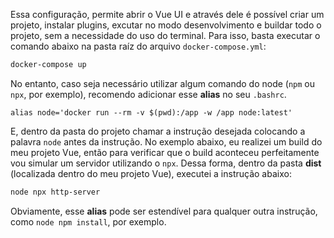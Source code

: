 Essa configuração, permite abrir o Vue UI e através dele é possível criar um projeto, instalar plugins, excutar no modo desenvolvimento e buildar todo o projeto, sem a necessidade do uso do terminal. Para isso, basta executar o comando abaixo na pasta raíz do arquivo `docker-compose.yml`:
```bash
docker-compose up
```

 No entanto, caso seja necessário utilizar algum comando do node (`npm` ou `npx`, por exemplo), recomendo adicionar esse **alias** no seu `.bashrc`.
```text
alias node='docker run --rm -v $(pwd):/app -w /app node:latest'
```

E, dentro da pasta do projeto chamar a instrução desejada colocando a palavra `node` antes da instrução. No exemplo abaixo, eu realizei um build do meu projeto Vue, então para verificar que o build aconteceu perfeitamente vou simular um servidor utilizando o `npx`. Dessa forma, dentro da pasta **dist** (localizada dentro do meu projeto Vue), executei a instrução abaixo:
```bash
node npx http-server
```

Obviamente, esse **alias** pode ser estendível para qualquer outra instrução, como `node npm install`, por exemplo.

